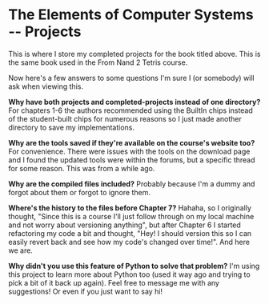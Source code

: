 # The Elements of Computer Systems -- Projects

This is where I store my completed projects for the book titled above.
This is the same book used in the From Nand 2 Tetris course.

Now here's a few answers to some questions I'm sure I (or somebody) will ask when viewing this.

**Why have both projects and completed-projects instead of one directory?**
For chapters 1-6 the authors recommended using the BuiltIn chips instead of the student-built chips for numerous reasons so I just made another directory to save my implementations.

**Why are the tools saved if they're available on the course's website too?**
For convenience. There were issues with the tools on the download page and I found the updated tools were within the forums, but a specific thread for some reason. This was from a while ago.

**Why are the compiled files included?**
Probably because I'm a dummy and forgot about them or forgot to ignore them.

**Where's the history to the files before Chapter 7?**
Hahaha, so I originally thought, "Since this is a course I'll just follow through on my local machine and not worry about versioning anything", but after Chapter 6 I started refactoring my code a bit and thought, "Hey! I should version this so I can easily revert back and see how my code's changed over time!". And here we are.

**Why didn't you use this feature of Python to solve that problem?**
I'm using this project to learn more about Python too (used it way ago and trying to pick a bit of it back up again). Feel free to message me with any suggestions! Or even if you just want to say hi!
